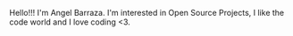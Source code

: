 Hello!!! I'm Angel Barraza. I'm interested in Open Source Projects, I like the code world and I love coding <3.
<!---
Barry-2020/Barry-2020 is a ✨ special ✨ repository because its `README.md` (this file) appears on your GitHub profile.
You can click the Preview link to take a look at your changes.
--->
